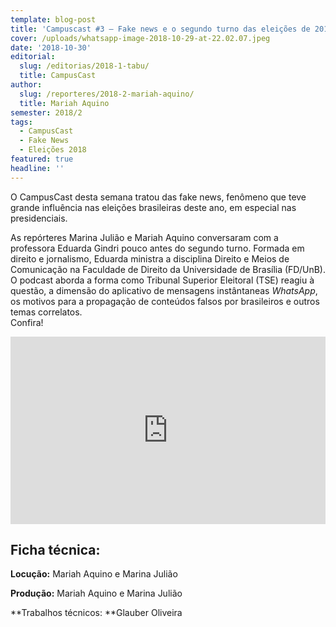 ```yaml
---
template: blog-post
title: 'Campuscast #3 – Fake news e o segundo turno das eleições de 2018'
cover: /uploads/whatsapp-image-2018-10-29-at-22.02.07.jpeg
date: '2018-10-30'
editorial:
  slug: /editorias/2018-1-tabu/
  title: CampusCast
author:
  slug: /reporteres/2018-2-mariah-aquino/
  title: Mariah Aquino
semester: 2018/2
tags:
  - CampusCast
  - Fake News
  - Eleições 2018
featured: true
headline: ''
---
```

O CampusCast desta semana tratou das fake news, fenômeno que teve grande influência nas eleições brasileiras deste ano, em especial nas presidenciais. 

As repórteres Marina Julião e Mariah Aquino conversaram com a professora Eduarda Gindri pouco antes do segundo turno. Formada em direito e jornalismo, Eduarda ministra a disciplina Direito e Meios de Comunicação na Faculdade de Direito da Universidade de Brasília (FD/UnB). O podcast aborda a forma como Tribunal Superior Eleitoral (TSE) reagiu à questão, a dimensão do aplicativo de mensagens instântaneas _WhatsApp_, os motivos para a propagação de conteúdos falsos por brasileiros e outros temas correlatos.\
Confira!

<iframe width="100%" height="300" scrolling="no" frameborder="no" allow="autoplay" src="https://w.soundcloud.com/player/?url=https%3A//api.soundcloud.com/tracks/520553757&color=%23ff5500&auto_play=false&hide_related=false&show_comments=true&show_user=true&show_reposts=false&show_teaser=true&visual=true"></iframe>

## Ficha técnica:

**Locução:** Mariah Aquino e Marina Julião

**Produção:** Mariah Aquino e Marina Julião

**Trabalhos técnicos: **Glauber Oliveira
